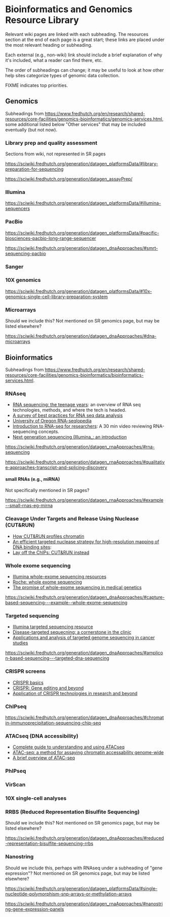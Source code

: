 # Bioinformatics and Genomics Resource Library

Relevant wiki pages are linked with each subheading.
The resources section at the end of each page is a great start;
these links are placed under the most relevant heading or subheading.

Each external (e.g., non-wiki) link should include a brief explanation of why it's included, what a reader can find there, etc.

The order of subheadings can change;
it may be useful to look at how other help sites categorize types of genomic data collection.

FIXME indicates top priorities.

## Genomics

Subheadings from https://www.fredhutch.org/en/research/shared-resources/core-facilities/genomics-bioinformatics/genomics-services.html,
some additional listed below "Other services" that may be included eventually (but not now).

### Library prep and quality assessment

Sections from wiki, not represented in SR pages

https://sciwiki.fredhutch.org/generation/datagen_platformsData/#library-preparation-for-sequencing

https://sciwiki.fredhutch.org/generation/datagen_assayPrep/

### Illumina

https://sciwiki.fredhutch.org/generation/datagen_platformsData/#illumina-sequencers

### PacBio

https://sciwiki.fredhutch.org/generation/datagen_platformsData/#pacific-biosciences-pacbio-long-range-sequencer

https://sciwiki.fredhutch.org/generation/datagen_dnaApproaches/#smrt-sequencing-pacbio

### Sanger

### 10X genomics

https://sciwiki.fredhutch.org/generation/datagen_platformsData/#10x-genomics-single-cell-library-preparation-system

### Microarrays

Should we include this?
Not mentioned on SR genomics page, but may be listed elsewhere?

https://sciwiki.fredhutch.org/generation/datagen_dnaApproaches/#dna-microarrays

## Bioinformatics

Subheadings from https://www.fredhutch.org/en/research/shared-resources/core-facilities/genomics-bioinformatics/bioinformatics-services.html.

### RNAseq

- [RNA sequencing: the teenage years](https://www.nature.com/articles/s41576-019-0150-2#Sec32): an overview of RNA seq technologies, methods, and where the tech is headed.
- [A survey of best practices for RNA seq data analysis](https://genomebiology.biomedcentral.com/articles/10.1186/s13059-016-0881-8)
- [University of Oregon RNA-seqlopedia](https://rnaseq.uoregon.edu/)
- [Introduction to RNA-seq for researchers](https://www.youtube.com/watch?v=7BLS_YY9HeM&t=758s): A 30 min video reviewing RNA-sequencing concepts.
- [Next generation sequencing (Illumina_: an introduction](https://www.youtube.com/watch?v=CZeN-IgjYCo)

https://sciwiki.fredhutch.org/generation/datagen_rnaApproaches/#rna-sequencing

https://sciwiki.fredhutch.org/generation/datagen_rnaApproaches/#qualitative-approaches-transcript-and-splicing-discovery

#### small RNAs (e.g., miRNA)

Not specifically mentioned in SR pages?

https://sciwiki.fredhutch.org/generation/datagen_rnaApproaches/#example--small-rnas-eg-mirna

### Cleavage Under Targets and Release Using Nuclease (CUT&RUN)

- [How CUT&RUN profiles chromatin](https://www.youtube.com/watch?v=9Ol055tXVvA)
- [An efficient targeted nuclease strategy for high-resolution mapping of DNA binding sites](https://elifesciences.org/articles/21856): 
- [Lay off the ChIPs: CUT&RUN instead](https://www.fredhutch.org/en/news/spotlight/2017/02/lay-off-the-chips--cut-run-instead.html)

### Whole exome sequencing

- [Illumina whole-exome sequencing resources](https://www.illumina.com/techniques/sequencing/dna-sequencing/targeted-resequencing/exome-sequencing.html)
- [Roche: whole exome sequencing](https://sequencing.roche.com/en/research-application/application/whole-exome-sequencing.html)
- [The promise of whole-exome sequencing in medical genetics](https://www.nature.com/articles/jhg2013114)

https://sciwiki.fredhutch.org/generation/datagen_dnaApproaches/#capture-based-sequencing---example--whole-exome-sequencing

### Targeted sequencing

- [Illumina targeted sequencing resource](https://www.illumina.com/techniques/sequencing/dna-sequencing/targeted-resequencing/targeted-panels.html)
- [Disease-targeted sequecning: a cornerstone in the clinic](https://www.nature.com/articles/nrg3463)
- [Applications and analysis of targeted genome sequencing in cancer studies](https://www.ncbi.nlm.nih.gov/pmc/articles/PMC6861594/)

https://sciwiki.fredhutch.org/generation/datagen_dnaApproaches/#amplicon-based-sequencing---targeted-dna-sequencing

### CRISPR screens

- [CRISPR basics](https://grcf.jhmi.edu/products/crisprs/crispr-basics/)
- [CRISPR: Gene editing and beyond](https://www.youtube.com/watch?v=4YKFw2KZA5o)
- [Application of CRISPR technologies in research and beyond](https://www.nature.com/articles/nbt.3659)

### ChIPseq

https://sciwiki.fredhutch.org/generation/datagen_dnaApproaches/#chromatin-immunoprecipitation-sequencing-chip-seq

### ATACseq (DNA accessibility)

- [Complete guide to understanding and using ATACseq](https://www.activemotif.com/blog-atac-seq)
- [ATAC-seq: a method for assaying chromatin accessability genome-wide](https://www.ncbi.nlm.nih.gov/pmc/articles/PMC4374986/)
- [A brief overview of ATAC-seq](https://www.youtube.com/watch?v=Gy0sjLW2dxE)

### PhIPseq

### VirScan

### 10X single-cell analyses

### RRBS (Reduced Representation Bisulfite Sequencing)

Should we include this?
Not mentioned on SR genomics page, but may be listed elsewhere?

https://sciwiki.fredhutch.org/generation/datagen_dnaApproaches/#reduced-representation-bisulfite-sequencing-rrbs

### Nanostring

Should we include this,
perhaps with RNAseq under a subheading of "gene expression"?
Not mentioned on SR genomics page, but may be listed elsewhere?

https://sciwiki.fredhutch.org/generation/datagen_platformsData/#single-nucleotide-polymorphism-snp-arrays-or-methylation-arrays

https://sciwiki.fredhutch.org/generation/datagen_rnaApproaches/#nanostring-gene-expression-panels
